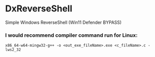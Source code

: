 # DxReverseShell
Simple Windows ReverseShell (Win11 Defender BYPASS)

### I would recommend compiler command run for Linux:
```x86_64-w64-mingw32-g++ -o <out_exe_fileName>.exe <c_fileName>.c -lws2_32```
